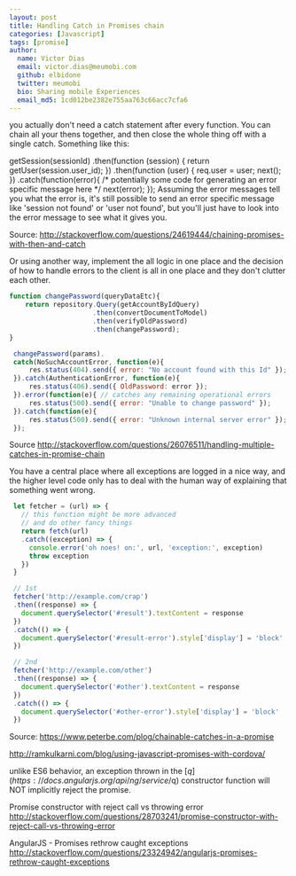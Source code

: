 ```yaml
---
layout: post
title: Handling Catch in Promises chain
categories: [Javascript]
tags: [promise]
author:
  name: Victor Dias
  email: victor.dias@meumobi.com
  github: elbidone
  twitter: meumobi
  bio: Sharing mobile Experiences
  email_md5: 1cd012be2382e755aa763c66acc7cfa6
---
```


you actually don't need a catch statement after every function. You can chain all your thens together, and then close the whole thing off with a single catch. Something like this:

getSession(sessionId)
  .then(function (session) {
    return getUser(session.user_id);
  })
  .then(function (user) {
    req.user = user;
    next();
  })
  .catch(function(error){
    /* potentially some code for generating an error specific message here */
    next(error);
  });
Assuming the error messages tell you what the error is, it's still possible to send an error specific message like 'session not found' or 'user not found', but you'll just have to look into the error message to see what it gives you.

Source: http://stackoverflow.com/questions/24619444/chaining-promises-with-then-and-catch

Or using another way, implement the all logic in one place and the decision of how to handle errors to the client is all in one place and they don't clutter each other.

```js
function changePassword(queryDataEtc){ 
    return repository.Query(getAccountByIdQuery)
                     .then(convertDocumentToModel)
                     .then(verifyOldPassword)
                     .then(changePassword);
}
```

```js
 changePassword(params).
 catch(NoSuchAccountError, function(e){
     res.status(404).send({ error: "No account found with this Id" });
 }).catch(AuthenticationError, function(e){
     res.status(406).send({ OldPassword: error });
 }).error(function(e){ // catches any remaining operational errors
     res.status(500).send({ error: "Unable to change password" });
 }).catch(function(e){
     res.status(500).send({ error: "Unknown internal server error" });
 });
``` 

 Source http://stackoverflow.com/questions/26076511/handling-multiple-catches-in-promise-chain
 
 You have a central place where all exceptions are logged in a nice way, and the higher level code only has to deal with the human way of explaining that something went wrong.
 
```js
 let fetcher = (url) => {
   // this function might be more advanced
   // and do other fancy things
   return fetch(url)
   .catch((exception) => {
     console.error('oh noes! on:', url, 'exception:', exception)
     throw exception
   })
 }

 // 1st
 fetcher('http://example.com/crap')
 .then((response) => {
   document.querySelector('#result').textContent = response
 })
 .catch(() => {
   document.querySelector('#result-error').style['display'] = 'block'
 })

 // 2nd
 fetcher('http://example.com/other')
 .then((response) => {
   document.querySelector('#other').textContent = response
 })
 .catch(() => {
   document.querySelector('#other-error').style['display'] = 'block'
 })
 ```
 
 Source: https://www.peterbe.com/plog/chainable-catches-in-a-promise
 
 http://ramkulkarni.com/blog/using-javascript-promises-with-cordova/
 

unlike ES6 behavior, an exception thrown in the [$q](https://docs.angularjs.org/api/ng/service/$q) constructor function will NOT implicitly reject the promise.

Promise constructor with reject call vs throwing error
http://stackoverflow.com/questions/28703241/promise-constructor-with-reject-call-vs-throwing-error

AngularJS - Promises rethrow caught exceptions
http://stackoverflow.com/questions/23324942/angularjs-promises-rethrow-caught-exceptions

